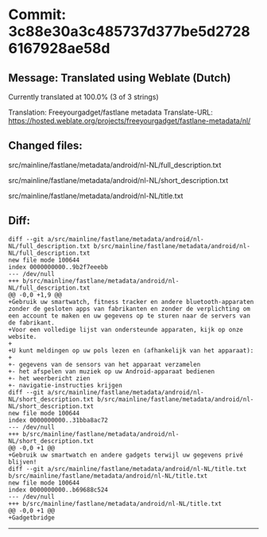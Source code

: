 # Commit: 3c88e30a3c485737d377be5d27286167928ae58d
## Message: Translated using Weblate (Dutch)

Currently translated at 100.0% (3 of 3 strings)

Translation: Freeyourgadget/fastlane metadata
Translate-URL: https://hosted.weblate.org/projects/freeyourgadget/fastlane-metadata/nl/
## Changed files:
src/mainline/fastlane/metadata/android/nl-NL/full_description.txt

src/mainline/fastlane/metadata/android/nl-NL/short_description.txt

src/mainline/fastlane/metadata/android/nl-NL/title.txt

## Diff:
```
diff --git a/src/mainline/fastlane/metadata/android/nl-NL/full_description.txt b/src/mainline/fastlane/metadata/android/nl-NL/full_description.txt
new file mode 100644
index 0000000000..9b2f7eeebb
--- /dev/null
+++ b/src/mainline/fastlane/metadata/android/nl-NL/full_description.txt
@@ -0,0 +1,9 @@
+Gebruik uw smartwatch, fitness tracker en andere bluetooth-apparaten zonder de gesloten apps van fabrikanten en zonder de verplichting om een account te maken en uw gegevens op te sturen naar de servers van de fabrikant.
+Voor een volledige lijst van ondersteunde apparaten, kijk op onze website.
+
+U kunt meldingen op uw pols lezen en (afhankelijk van het apparaat):
+
+- gegevens van de sensors van het apparaat verzamelen
+- het afspelen van muziek op uw Android-apparaat bedienen
+- het weerbericht zien
+- navigatie-instructies krijgen
diff --git a/src/mainline/fastlane/metadata/android/nl-NL/short_description.txt b/src/mainline/fastlane/metadata/android/nl-NL/short_description.txt
new file mode 100644
index 0000000000..31bba8ac72
--- /dev/null
+++ b/src/mainline/fastlane/metadata/android/nl-NL/short_description.txt
@@ -0,0 +1 @@
+Gebruik uw smartwatch en andere gadgets terwijl uw gegevens privé blijven!
diff --git a/src/mainline/fastlane/metadata/android/nl-NL/title.txt b/src/mainline/fastlane/metadata/android/nl-NL/title.txt
new file mode 100644
index 0000000000..b69688c524
--- /dev/null
+++ b/src/mainline/fastlane/metadata/android/nl-NL/title.txt
@@ -0,0 +1 @@
+Gadgetbridge
```
-----------------------------------
